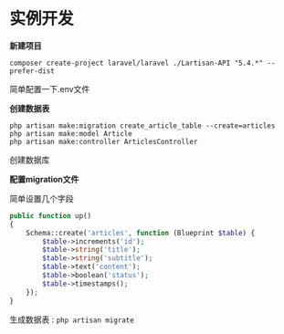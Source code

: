 # 实例开发

**新建项目**

```
composer create-project laravel/laravel ./Lartisan-API "5.4.*" --prefer-dist
```

简单配置一下.env文件

**创建数据表**

```
php artisan make:migration create_article_table --create=articles
php artisan make:model Article
php artisan make:controller ArticlesController
```

创建数据库

**配置migration文件**

简单设置几个字段

```php
public function up()
{
    Schema::create('articles', function (Blueprint $table) {
        $table->increments('id');
        $table->string('title');
        $table->string('subtitle');
        $table->text('content');
        $table->boolean('status');
        $table->timestamps();
    });
}
```

生成数据表 : `php artisan migrate`



